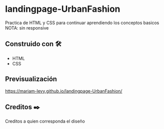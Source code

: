 # landingpage-UrbanFashion
Practica de HTML y CSS para continuar aprendiendo los conceptos basicos
NOTA: sin responsive

## Construido con 🛠️
* HTML
* CSS

## Previsualización
https://mariam-levy.github.io/landingpage-UrbanFashion/

## Creditos ✒️
Creditos a quien corresponda el diseño
